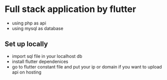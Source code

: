 # Full stack application by flutter

- using php as api
- using mysql as database

## Set up locally

- import sql file in your localhost db
- install flutter dependenices
- go to flutter constant file and put your ip or domain if you want to upload api on hosting
